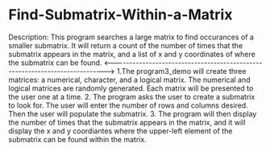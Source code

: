 # Find-Submatrix-Within-a-Matrix

Description: This program searches a large matrix to find occurances of a smaller submatrix. It will return a count of the number of times that the submatrix appears in the matrix, and a list of x and y coordinates of where the submatrix can be found.
<---------------------------------------------------------------------------->
1.The program3_demo will create three matrices: a numerical, character, and a logical matrix. The numerical and logical matrices are randomly generated. Each matrix will be presented to the user one at a time.
2. The program asks the user to create a submatrix to look for. The user will enter the number of rows and columns desired. Then the user will populate the submatrix.
3. The program will then display the number of times that the submatrix appears in the matrix, and it will display the x and y coordiantes where the upper-left element of the submatrix can be found within the matrix.
